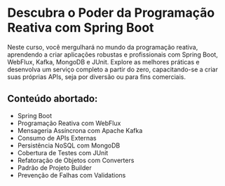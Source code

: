 # Descubra o Poder da Programação Reativa com Spring Boot

Neste curso, você mergulhará no mundo da programação reativa, aprendendo a criar aplicações robustas e profissionais com Spring Boot, WebFlux, Kafka, MongoDB e JUnit. Explore as melhores práticas e desenvolva um serviço completo a partir do zero, capacitando-se a criar suas próprias APIs, seja por diversão ou para fins comerciais.

## Conteúdo abortado:
- Spring Boot
- Programação Reativa com WebFlux
- Mensageria Assíncrona com Apache Kafka
- Consumo de APIs Externas
- Persistência NoSQL com MongoDB
- Cobertura de Testes com JUnit
- Refatoração de Objetos com Converters
- Padrão de Projeto Builder
- Prevenção de Falhas com Validations


